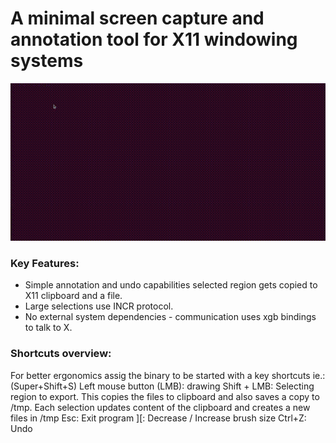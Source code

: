 # A minimal screen capture and annotation tool for X11 windowing systems

![](images/demo.gif)

### Key Features:
- Simple annotation and undo capabilities selected region gets copied to X11 clipboard and a file.
- Large selections use INCR protocol.
- No external system dependencies - communication uses xgb bindings to talk to X.

### Shortcuts overview:
For better ergonomics assig the binary to be started with a key shortcuts ie.: (Super+Shift+S) 
Left mouse button (LMB): drawing
Shift + LMB: Selecting region to export. This copies the files to clipboard and also saves a copy to /tmp. Each selection updates content of the clipboard and creates a new files in /tmp
Esc: Exit program
][: Decrease / Increase brush size
Ctrl+Z: Undo

